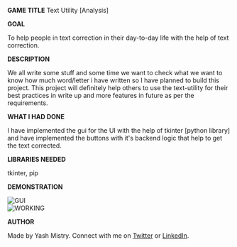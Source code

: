 ﻿**GAME TITLE** Text Utility [Analysis]

**GOAL**

To help people in text correction in their day-to-day life with the help of text correction.


**DESCRIPTION**

We all write some stuff and some time we want to check
what we want to know how much word/letter i have written so I have planned to build this project.
This project will definitely help others to use the text-utility for their best practices in write up and
more features in future as per the requirements.

**WHAT I HAD DONE**

I have implemented the gui for the UI with the help of tkinter [python library] and have implemented the buttons with it's backend logic that help to get the text corrected.


**LIBRARIES NEEDED**

tkinter, pip

**DEMONSTRATION**

![GUI](https://github.com/yash240408/Play-With-Python/blob/main/Text_Utility/1.png?raw=true "User Interface")
<br />
![WORKING](https://github.com/yash240408/Play-With-Python/blob/main/Text_Utility/2.png?raw=true "Upon selection of button")

**AUTHOR**

Made by Yash Mistry. Connect with me on [Twitter](https://twitter.com/Yash240408) or [LinkedIn](https://www.linkedin.com/in/yashmistry24/).
